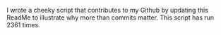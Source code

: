 I wrote a cheeky script that contributes to my Github by updating this ReadMe to illustrate why more than commits matter. This script has run 2361 times.